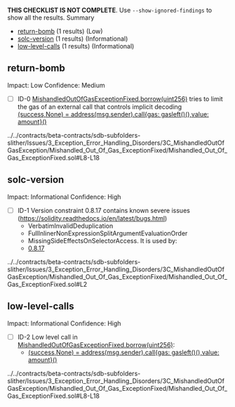 **THIS CHECKLIST IS NOT COMPLETE**. Use `--show-ignored-findings` to show all the results.
Summary
 - [return-bomb](#return-bomb) (1 results) (Low)
 - [solc-version](#solc-version) (1 results) (Informational)
 - [low-level-calls](#low-level-calls) (1 results) (Informational)
## return-bomb
Impact: Low
Confidence: Medium
 - [ ] ID-0
[MishandledOutOfGasExceptionFixed.borrow(uint256)](../../contracts/beta-contracts/sdb-subfolders-slither/Issues/3_Exception_Error_Handling_Disorders/3C_MishandledOutOfGasException/Mishandled_Out_Of_Gas_ExceptionFixed/Mishandled_Out_Of_Gas_ExceptionFixed.sol#L8-L18) tries to limit the gas of an external call that controls implicit decoding
	[(success,None) = address(msg.sender).call{gas: gasleft()(),value: amount}()](../../contracts/beta-contracts/sdb-subfolders-slither/Issues/3_Exception_Error_Handling_Disorders/3C_MishandledOutOfGasException/Mishandled_Out_Of_Gas_ExceptionFixed/Mishandled_Out_Of_Gas_ExceptionFixed.sol#L11-L14)

../../contracts/beta-contracts/sdb-subfolders-slither/Issues/3_Exception_Error_Handling_Disorders/3C_MishandledOutOfGasException/Mishandled_Out_Of_Gas_ExceptionFixed/Mishandled_Out_Of_Gas_ExceptionFixed.sol#L8-L18


## solc-version
Impact: Informational
Confidence: High
 - [ ] ID-1
Version constraint 0.8.17 contains known severe issues (https://solidity.readthedocs.io/en/latest/bugs.html)
	- VerbatimInvalidDeduplication
	- FullInlinerNonExpressionSplitArgumentEvaluationOrder
	- MissingSideEffectsOnSelectorAccess.
It is used by:
	- [0.8.17](../../contracts/beta-contracts/sdb-subfolders-slither/Issues/3_Exception_Error_Handling_Disorders/3C_MishandledOutOfGasException/Mishandled_Out_Of_Gas_ExceptionFixed/Mishandled_Out_Of_Gas_ExceptionFixed.sol#L2)

../../contracts/beta-contracts/sdb-subfolders-slither/Issues/3_Exception_Error_Handling_Disorders/3C_MishandledOutOfGasException/Mishandled_Out_Of_Gas_ExceptionFixed/Mishandled_Out_Of_Gas_ExceptionFixed.sol#L2


## low-level-calls
Impact: Informational
Confidence: High
 - [ ] ID-2
Low level call in [MishandledOutOfGasExceptionFixed.borrow(uint256)](../../contracts/beta-contracts/sdb-subfolders-slither/Issues/3_Exception_Error_Handling_Disorders/3C_MishandledOutOfGasException/Mishandled_Out_Of_Gas_ExceptionFixed/Mishandled_Out_Of_Gas_ExceptionFixed.sol#L8-L18):
	- [(success,None) = address(msg.sender).call{gas: gasleft()(),value: amount}()](../../contracts/beta-contracts/sdb-subfolders-slither/Issues/3_Exception_Error_Handling_Disorders/3C_MishandledOutOfGasException/Mishandled_Out_Of_Gas_ExceptionFixed/Mishandled_Out_Of_Gas_ExceptionFixed.sol#L11-L14)

../../contracts/beta-contracts/sdb-subfolders-slither/Issues/3_Exception_Error_Handling_Disorders/3C_MishandledOutOfGasException/Mishandled_Out_Of_Gas_ExceptionFixed/Mishandled_Out_Of_Gas_ExceptionFixed.sol#L8-L18


